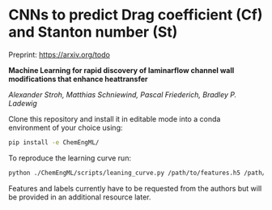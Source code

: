 # CNNs to predict Drag coefficient (Cf) and Stanton number (St)

Preprint: https://arxiv.org/todo

**Machine Learning for rapid discovery of laminarflow channel wall modifications that enhance heattransfer**

*Alexander Stroh, Matthias Schniewind, Pascal Friederich, Bradley P. Ladewig*

Clone this repository and install it in editable mode into a conda environment of your choice using:
```bash
pip install -e ChemEngML/
```

To reproduce the learning curve run:
```bash
python ./ChemEngML/scripts/leaning_curve.py /path/to/features.h5 /path/to/labels.h5
```

Features and labels currently have to be requested from the authors but will be provided in an additional resource later.
